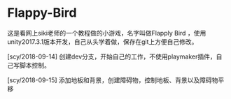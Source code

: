 # Flappy-Bird
这是看网上siki老师的一个教程做的小游戏，名字叫做Flapply Bird ，使用unity2017.3.1版本开发，自己从头学着做，保存在git上方便自己修改。

[scy/2018-09-14]
创建dev分支，开始自己的工作，不使用playmaker插件，自己写脚本控制。

[scy/2018-09-15]
添加地板和背景，创建障碍物，控制地板、背景以及障碍物平移